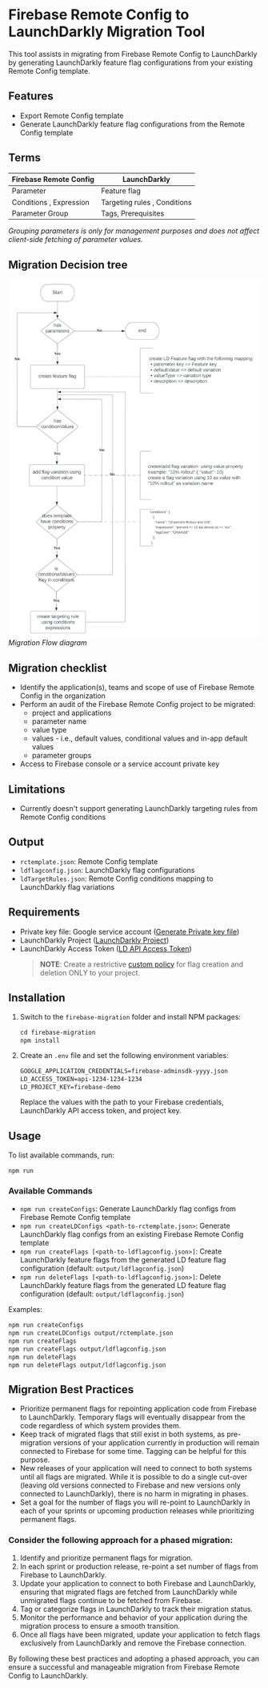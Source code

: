 
# Firebase Remote Config to LaunchDarkly Migration Tool

This tool assists in migrating from Firebase Remote Config to LaunchDarkly by generating LaunchDarkly feature flag configurations from your existing Remote Config template.

## Features

- Export Remote Config template
- Generate LaunchDarkly feature flag configurations from the Remote Config template


## Terms
| Firebase Remote Config |  LaunchDarkly |
|--|--|
| Parameter | Feature flag |
| Conditions , Expression | Targeting rules , Conditions|
| Parameter Group | Tags, Prerequisites|

*Grouping parameters is only for management purposes and does not affect client-side fetching of parameter values.*


## Migration Decision tree
![](./img/migrationflow.png)
*Migration Flow diagram*

## Migration checklist
* Identify the application(s), teams and scope of use of Firebase Remote Config in the organization
* Perform an audit of the Firebase Remote Config project to be migrated:
  * project and applications
  * parameter name
  * value type
  * values - i.e., default values, conditional values and in-app default values
  * parameter groups
* Access to Firebase console or a service account private key 

## Limitations

- Currently doesn't support generating LaunchDarkly targeting rules from Remote Config conditions

## Output

- `rctemplate.json`: Remote Config template
- `ldflagconfig.json`: LaunchDarkly flag configurations
- `ldTargetRules.json`: Remote Config conditions mapping to LaunchDarkly flag variations

## Requirements

- Private key file: Google service account ([Generate Private key file](https://firebase.google.com/docs/remote-config/automate-rc#get_an_access_token_to_authenticate_and_authorize_api_requests))
- LaunchDarkly Project ([LaunchDarkly Project](https://docs.launchdarkly.com/home/organize/projects))
- LaunchDarkly Access Token ([LD API Access Token](https://docs.launchdarkly.com/home/account-security/api-access-tokens))
  > **NOTE**: Create a restrictive [custom policy](https://docs.launchdarkly.com/home/members/custom-roles) for flag creation and deletion ONLY to your project.

## Installation

1. Switch to the `firebase-migration` folder and install NPM packages:
   ```
   cd firebase-migration
   npm install
   ```

2. Create an `.env` file and set the following environment variables:
   ```
   GOOGLE_APPLICATION_CREDENTIALS=firebase-adminsdk-yyyy.json
   LD_ACCESS_TOKEN=api-1234-1234-1234
   LD_PROJECT_KEY=firebase-demo
   ```
   Replace the values with the path to your Firebase credentials, LaunchDarkly API access token, and project key.

## Usage

To list available commands, run:
```
npm run
```

### Available Commands

- `npm run createConfigs`: Generate LaunchDarkly flag configs from Firebase Remote Config template
- `npm run createLDConfigs <path-to-rctemplate.json>`: Generate LaunchDarkly flag configs from an existing Firebase Remote Config template
- `npm run createFlags [<path-to-ldflagconfig.json>]`: Create LaunchDarkly feature flags from the generated LD feature flag configuration (default: `output/ldflagconfig.json`)
- `npm run deleteFlags [<path-to-ldflagconfig.json>]`: Delete LaunchDarkly feature flags from the generated LD feature flag configuration (default: `output/ldflagconfig.json`)

Examples:
```
npm run createConfigs
npm run createLDConfigs output/rctemplate.json
npm run createFlags
npm run createFlags output/ldflagconfig.json
npm run deleteFlags
npm run deleteFlags output/ldflagconfig.json
```


## Migration Best Practices

- Prioritize permanent flags for repointing application code from Firebase to LaunchDarkly. Temporary flags will eventually disappear from the code regardless of which system provides them.
- Keep track of migrated flags that still exist in both systems, as pre-migration versions of your application currently in production will remain connected to Firebase for some time. Tagging can be helpful for this purpose.
- New releases of your application will need to connect to both systems until all flags are migrated. While it is possible to do a single cut-over (leaving old versions connected to Firebase and new versions only connected to LaunchDarkly), there is no harm in migrating in phases.
- Set a goal for the number of flags you will re-point to LaunchDarkly in each of your sprints or upcoming production releases while prioritizing permanent flags.

### Consider the following approach for a phased migration:

1. Identify and prioritize permanent flags for migration.
2. In each sprint or production release, re-point a set number of flags from Firebase to LaunchDarkly.
3. Update your application to connect to both Firebase and LaunchDarkly, ensuring that migrated flags are fetched from LaunchDarkly while unmigrated flags continue to be fetched from Firebase.
4. Tag or categorize flags in LaunchDarkly to track their migration status.
5. Monitor the performance and behavior of your application during the migration process to ensure a smooth transition.
6. Once all flags have been migrated, update your application to fetch flags exclusively from LaunchDarkly and remove the Firebase connection.

By following these best practices and adopting a phased approach, you can ensure a successful and manageable migration from Firebase Remote Config to LaunchDarkly.